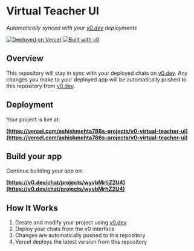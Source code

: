 # Virtual Teacher UI

*Automatically synced with your [v0.dev](https://v0.dev) deployments*

[![Deployed on Vercel](https://img.shields.io/badge/Deployed%20on-Vercel-black?style=for-the-badge&logo=vercel)](https://vercel.com/ashishmehta786s-projects/v0-virtual-teacher-ui)
[![Built with v0](https://img.shields.io/badge/Built%20with-v0.dev-black?style=for-the-badge)](https://v0.dev/chat/projects/wyvbMrhZ2U4)

## Overview

This repository will stay in sync with your deployed chats on [v0.dev](https://v0.dev).
Any changes you make to your deployed app will be automatically pushed to this repository from [v0.dev](https://v0.dev).

## Deployment

Your project is live at:

**[https://vercel.com/ashishmehta786s-projects/v0-virtual-teacher-ui](https://vercel.com/ashishmehta786s-projects/v0-virtual-teacher-ui)**

## Build your app

Continue building your app on:

**[https://v0.dev/chat/projects/wyvbMrhZ2U4](https://v0.dev/chat/projects/wyvbMrhZ2U4)**

## How It Works

1. Create and modify your project using [v0.dev](https://v0.dev)
2. Deploy your chats from the v0 interface
3. Changes are automatically pushed to this repository
4. Vercel deploys the latest version from this repository